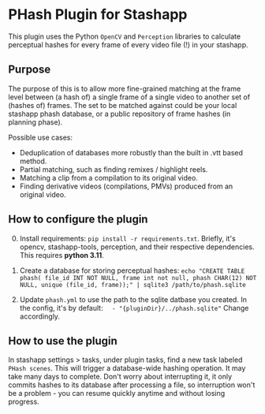# PHash Plugin for Stashapp

This plugin uses the Python `OpenCV` and `Perception` libraries to calculate
perceptual hashes for every frame of every video file (!) in your stashapp.

## Purpose

The purpose of this is to allow more fine-grained matching at the frame level
between (a hash of) a single frame of a single video to another set of (hashes
of) frames. The set to be matched against could be your local stashapp phash
database, or a public repository of frame hashes (in planning phase).

Possible use cases:

- Deduplication of databases more robustly than the built in .vtt based method.
- Partial matching, such as finding remixes / highlight reels.
- Matching a clip from a compilation to its original video.
- Finding derivative videos (compilations, PMVs) produced from an original
  video.

## How to configure the plugin

0. Install requirements: `pip install -r requirements.txt`. Briefly, it's opencv, stashapp-tools, perception, and their respective dependencies. This requires **python 3.11**.

1. Create a database for storing perceptual hashes:
  `echo "CREATE TABLE phash( file_id INT NOT NULL, frame int not null, phash CHAR(12) NOT NULL, unique (file_id, frame));" | sqlite3 /path/to/phash.sqlite`

2. Update `phash.yml` to use the path to the sqlite datbase you created. In the config, it's by default:
  `  - "{pluginDir}/../phash.sqlite"`
  Change accordingly.

## How to use the plugin

In stashapp settings > tasks, under plugin tasks, find a new task labeled
`PHash scenes`. This will trigger a database-wide hashing operation. It may
take many days to complete. Don't worry about interrupting it, it only commits
hashes to its database after processing a file, so interruption won't be a
problem - you can resume quickly anytime and without losing progress.
